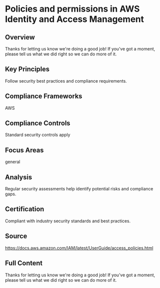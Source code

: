# Policies and permissions in AWS Identity and Access Management

## Overview
Thanks for letting us know we're doing a good job!
If you've got a moment, please tell us what we did right so we can do more of it.

## Key Principles
Follow security best practices and compliance requirements.

## Compliance Frameworks
AWS

## Compliance Controls
Standard security controls apply

## Focus Areas
general

## Analysis
Regular security assessments help identify potential risks and compliance gaps.

## Certification
Compliant with industry security standards and best practices.

## Source
https://docs.aws.amazon.com/IAM/latest/UserGuide/access_policies.html

## Full Content
Thanks for letting us know we're doing a good job!
If you've got a moment, please tell us what we did right so we can do more of it.
